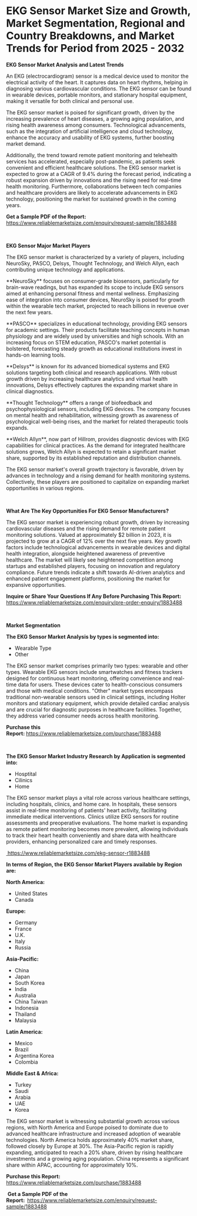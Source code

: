 <p><h1>EKG Sensor Market Size and Growth, Market Segmentation, Regional and Country Breakdowns, and Market Trends for Period from 2025 -  2032</h1></p><p><strong>EKG Sensor Market Analysis and Latest Trends</strong></p>
<p><p>An EKG (electrocardiogram) sensor is a medical device used to monitor the electrical activity of the heart. It captures data on heart rhythms, helping in diagnosing various cardiovascular conditions. The EKG sensor can be found in wearable devices, portable monitors, and stationary hospital equipment, making it versatile for both clinical and personal use. </p><p>The EKG sensor market is poised for significant growth, driven by the increasing prevalence of heart diseases, a growing aging population, and rising health awareness among consumers. Technological advancements, such as the integration of artificial intelligence and cloud technology, enhance the accuracy and usability of EKG systems, further boosting market demand. </p><p>Additionally, the trend toward remote patient monitoring and telehealth services has accelerated, especially post-pandemic, as patients seek convenient and efficient healthcare solutions. The EKG sensor market is expected to grow at a CAGR of 9.4% during the forecast period, indicating a robust expansion driven by innovations and the rising need for real-time health monitoring. Furthermore, collaborations between tech companies and healthcare providers are likely to accelerate advancements in EKG technology, positioning the market for sustained growth in the coming years.</p></p>
<p><strong>Get a Sample PDF of the Report:&nbsp;</strong> <a href="https://www.reliablemarketsize.com/enquiry/request-sample/1883488?utm_campaign=2480&utm_medium=2&utm_source=Github&utm_content=ia&utm_term=13042025&utm_id=ekg-sensor">https://www.reliablemarketsize.com/enquiry/request-sample/1883488</a></p>
<p>&nbsp;</p>
<p><strong>EKG Sensor Major Market Players</strong></p>
<p><p>The EKG sensor market is characterized by a variety of players, including NeuroSky, PASCO, Delsys, Thought Technology, and Welch Allyn, each contributing unique technology and applications.</p><p>**NeuroSky** focuses on consumer-grade biosensors, particularly for brain-wave readings, but has expanded its scope to include EKG sensors aimed at enhancing personal fitness and mental wellness. Emphasizing ease of integration into consumer devices, NeuroSky is poised for growth within the wearable tech market, projected to reach billions in revenue over the next few years.</p><p>**PASCO** specializes in educational technology, providing EKG sensors for academic settings. Their products facilitate teaching concepts in human physiology and are widely used by universities and high schools. With an increasing focus on STEM education, PASCO's market potential is bolstered, forecasting steady growth as educational institutions invest in hands-on learning tools.</p><p>**Delsys** is known for its advanced biomedical systems and EKG solutions targeting both clinical and research applications. With robust growth driven by increasing healthcare analytics and virtual health innovations, Delsys effectively captures the expanding market share in clinical diagnostics.</p><p>**Thought Technology** offers a range of biofeedback and psychophysiological sensors, including EKG devices. The company focuses on mental health and rehabilitation, witnessing growth as awareness of psychological well-being rises, and the market for related therapeutic tools expands.</p><p>**Welch Allyn**, now part of Hillrom, provides diagnostic devices with EKG capabilities for clinical practices. As the demand for integrated healthcare solutions grows, Welch Allyn is expected to retain a significant market share, supported by its established reputation and distribution channels.</p><p>The EKG sensor market's overall growth trajectory is favorable, driven by advances in technology and a rising demand for health monitoring systems. Collectively, these players are positioned to capitalize on expanding market opportunities in various regions.</p></p>
<p>&nbsp;</p>
<p><strong>What Are The Key Opportunities For EKG Sensor Manufacturers?</strong></p>
<p><p>The EKG sensor market is experiencing robust growth, driven by increasing cardiovascular diseases and the rising demand for remote patient monitoring solutions. Valued at approximately $2 billion in 2023, it is projected to grow at a CAGR of 12% over the next five years. Key growth factors include technological advancements in wearable devices and digital health integration, alongside heightened awareness of preventive healthcare. The market will likely see heightened competition among startups and established players, focusing on innovation and regulatory compliance. Future trends indicate a shift towards AI-driven analytics and enhanced patient engagement platforms, positioning the market for expansive opportunities.</p></p>
<p><strong>Inquire or Share Your Questions If Any Before Purchasing This Report:</strong> <a href="https://www.reliablemarketsize.com/enquiry/pre-order-enquiry/1883488?utm_campaign=2480&utm_medium=2&utm_source=Github&utm_content=ia&utm_term=13042025&utm_id=ekg-sensor">https://www.reliablemarketsize.com/enquiry/pre-order-enquiry/1883488</a></p>
<p>&nbsp;</p>
<p><strong>Market Segmentation</strong></p>
<p><strong>The EKG Sensor Market Analysis by types is segmented into:</strong></p>
<p><ul><li>Wearable Type</li><li>Other</li></ul></p>
<p><p>The EKG sensor market comprises primarily two types: wearable and other types. Wearable EKG sensors include smartwatches and fitness trackers designed for continuous heart monitoring, offering convenience and real-time data for users. These devices cater to health-conscious consumers and those with medical conditions. "Other" market types encompass traditional non-wearable sensors used in clinical settings, including Holter monitors and stationary equipment, which provide detailed cardiac analysis and are crucial for diagnostic purposes in healthcare facilities. Together, they address varied consumer needs across health monitoring.</p></p>
<p><strong>Purchase this Report:&nbsp;</strong><a href="https://www.reliablemarketsize.com/purchase/1883488?utm_campaign=2480&utm_medium=2&utm_source=Github&utm_content=ia&utm_term=13042025&utm_id=ekg-sensor">https://www.reliablemarketsize.com/purchase/1883488</a></p>
<p>&nbsp;</p>
<p><strong>The EKG Sensor Market Industry Research by Application is segmented into:</strong></p>
<p><ul><li>Hosptital</li><li>Cilinics</li><li>Home</li></ul></p>
<p><p>The EKG sensor market plays a vital role across various healthcare settings, including hospitals, clinics, and home care. In hospitals, these sensors assist in real-time monitoring of patients' heart activity, facilitating immediate medical interventions. Clinics utilize EKG sensors for routine assessments and preoperative evaluations. The home market is expanding as remote patient monitoring becomes more prevalent, allowing individuals to track their heart health conveniently and share data with healthcare providers, enhancing personalized care and timely responses.</p></p>
<p><a href="https://www.reliablemarketsize.com/ekg-sensor-r1883488?utm_campaign=2480&utm_medium=2&utm_source=Github&utm_content=ia&utm_term=13042025&utm_id=ekg-sensor">&nbsp;https://www.reliablemarketsize.com/ekg-sensor-r1883488</a></p>
<p><strong>In terms of Region, the EKG Sensor Market Players available by Region are:</strong></p>
<p>
    <p> <strong> North America: </strong>
        <ul>
            <li>United States</li>
            <li>Canada</li>
        </ul>
        </p> 
    <p> <strong> Europe: </strong>
        <ul>
            <li>Germany</li>
            <li>France</li>
            <li>U.K.</li>
            <li>Italy</li>
            <li>Russia</li>
        </ul>
        </p> 
    <p> <strong> Asia-Pacific: </strong>
        <ul>
            <li>China</li>
            <li>Japan</li>
            <li>South Korea</li>
            <li>India</li>
            <li>Australia</li>
            <li>China Taiwan</li>
            <li>Indonesia</li>
            <li>Thailand</li>
            <li>Malaysia</li>
        </ul>
        </p> 
    <p> <strong> Latin America: </strong>
        <ul>
            <li>Mexico</li>
            <li>Brazil</li>
            <li>Argentina Korea</li>
            <li>Colombia</li>
        </ul>
        </p> 
    <p> <strong> Middle East & Africa: </strong>
        <ul>
            <li>Turkey</li>
            <li>Saudi</li>
            <li>Arabia</li>
            <li>UAE</li>
            <li>Korea</li>
        </ul>
    </p>
    </p>
<p><p>The EKG sensor market is witnessing substantial growth across various regions, with North America and Europe poised to dominate due to advanced healthcare infrastructure and increased adoption of wearable technologies. North America holds approximately 40% market share, followed closely by Europe at 30%. The Asia-Pacific region is rapidly expanding, anticipated to reach a 20% share, driven by rising healthcare investments and a growing aging population. China represents a significant share within APAC, accounting for approximately 10%.</p></p>
<p><strong>Purchase this Report: </strong><a href="https://www.reliablemarketsize.com/purchase/1883488?utm_campaign=2480&utm_medium=2&utm_source=Github&utm_content=ia&utm_term=13042025&utm_id=ekg-sensor">https://www.reliablemarketsize.com/purchase/1883488</a></p>
<p>&nbsp;<strong>Get a Sample PDF of the Report:&nbsp;&nbsp;</strong><a href="https://www.reliablemarketsize.com/enquiry/request-sample/1883488?utm_campaign=2480&utm_medium=2&utm_source=Github&utm_content=ia&utm_term=13042025&utm_id=ekg-sensor">https://www.reliablemarketsize.com/enquiry/request-sample/1883488</a></p>
<p><strong></strong></p>
<p><p></p><p></p><p></p></p>